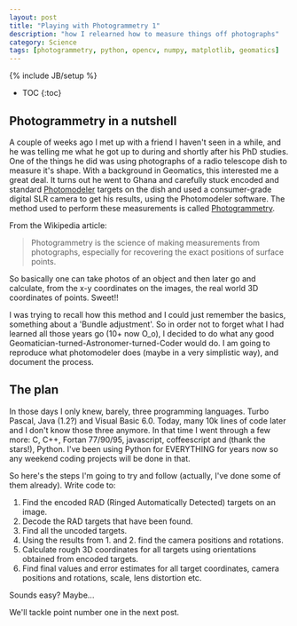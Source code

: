 ```yaml
---
layout: post
title: "Playing with Photogrammetry 1"
description: "how I relearned how to measure things off photographs"
category: Science
tags: [photogrammetry, python, opencv, numpy, matplotlib, geomatics]
---
```

{% include JB/setup %}

* TOC
{:toc}

## Photogrammetry in a nutshell

A couple of weeks ago I met up with a friend I haven't seen in a while, and he
was telling me what he got up to during and shortly after his PhD studies.  One
of the things he did was using photographs of a radio telescope dish to measure
it's shape. With a background in Geomatics, this interested me a great deal. It
turns out he went to Ghana and carefully stuck encoded and standard
[Photomodeler](http://www.photomodeler.com) targets on the dish and used a
consumer-grade digital SLR camera to get his results, using the Photomodeler
software. The method used to perform these measurements is called
[Photogrammetry](http://en.wikipedia.org/wiki/Photogrammetry).

From the Wikipedia article:

  >Photogrammetry is the science of making measurements from photographs,
  >especially for recovering the exact positions of surface points.

So basically one can take photos of an object and then later go and calculate,
from the x-y coordinates on the images, the real world 3D coordinates of
points. Sweet!!

I was trying to recall how this method and I could just remember the basics,
something about a 'Bundle adjustment'. So in order not to forget what I had
learned all those years go (10+ now O_o), I decided to do what any good
Geomatician-turned-Astronomer-turned-Coder would do. I am going to reproduce
what photomodeler does (maybe in a very simplistic way), and document the
process.

## The plan

In those days I only knew, barely, three programming languages. Turbo Pascal,
Java (1.2?) and Visual Basic 6.0. Today, many 10k lines of code later and I
don't know those three anymore. In that time I went through a few more: C, C++,
Fortan 77/90/95, javascript, coffeescript and (thank the stars!), Python. I've
been using Python for EVERYTHING for years now so any weekend coding projects
will be done in that.

So here's the steps I'm going to try and follow (actually, I've done some of
them already). Write code to:

1.  Find the encoded RAD (Ringed Automatically Detected) targets on an image.
2.  Decode the RAD targets that have been found.
3.  Find all the uncoded targets.
4.  Using the results from 1. and 2. find the camera positions and rotations.
5.  Calculate rough 3D coordinates for all targets using orientations obtained 
    from encoded targets.
6.  Find final values and error estimates for all target coordinates, camera
    positions and rotations, scale, lens distortion etc.


Sounds easy? Maybe...

We'll tackle point number one in the next post.


